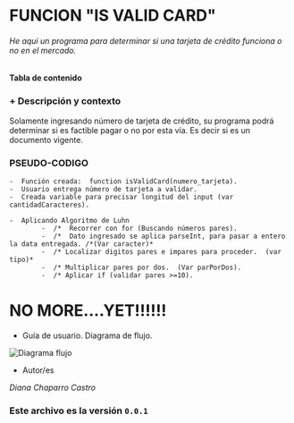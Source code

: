 # FUNCION "IS VALID CARD"

###### He aquí un programa para determinar si una tarjeta de crédito funciona o no en el mercado.

#### Tabla de contenido

### + Descripción y contexto

Solamente ingresando número de tarjeta de crédito, su programa podrá determinar si es factible pagar o no por esta vía.  Es decir si es un documento vigente.

### PSEUDO-CODIGO

	-  Función creada:  function isValidCard(numero_tarjeta).
	-  Usuario entrega número de tarjeta a validar.
	-  Creada variable para precisar longitud del input (var cantidadCaracteres).
	 
	-  Aplicando Algoritmo de Luhn
			-  /*  Recorrer con for (Buscando números pares).
			-  /*  Dato ingresado se aplica parseInt, para pasar a entero la data entregada. /*(Var caracter)*
			-  /* Localizar digitos pares e impares para proceder.  (var tipo)* 
			-  /* Multiplicar pares por dos.  (Var parPorDos).
			-  /* Aplicar if (validar pares >=10).


# NO MORE....YET!!!!!!

+ Guía de usuario.  Diagrama de flujo. 

![Diagrama flujo](http://imageshack.com/a/img924/4135/tIkvnI.jpg)


+  Autor/es

*Diana Chaparro Castro*


### Este archivo es la versión `0.0.1`

